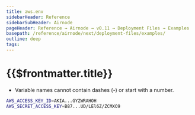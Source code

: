 ```yaml
---
title: aws.env
sidebarHeader: Reference
sidebarSubHeader: Airnode
pageHeader: Reference → Airnode → v0.11 → Deployment Files → Examples
basepath: /reference/airnode/next/deployment-files/examples/
outline: deep
tags:
---
```


<VersionWarning/>

<PageHeader/>

<SearchHighlight/>

<FlexStartTag/>

# {{$frontmatter.title}}

- Variable names cannot contain dashes (-) or start with a number.

```sh
AWS_ACCESS_KEY_ID=AKIA...GYZWRAHOH
AWS_SECRET_ACCESS_KEY=B87...UD/LEl6Z/ZCMXO9
```

<FlexEndTag/>
